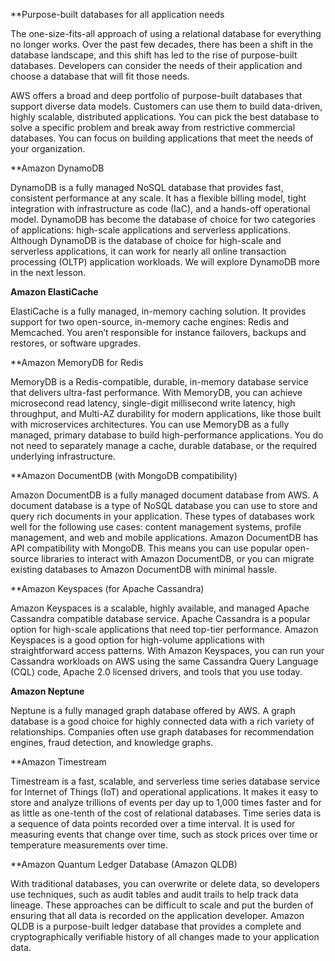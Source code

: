
**Purpose-built databases for all application needs  

The one-size-fits-all approach of using a relational database for everything no longer works. Over the past few decades, there has been a shift in the database landscape, and this shift has led to the rise of purpose-built databases. Developers can consider the needs of their application and choose a database that will fit those needs. 

AWS offers a broad and deep portfolio of purpose-built databases that support diverse data models. Customers can use them to build data-driven, highly scalable, distributed applications. You can pick the best database to solve a specific problem and break away from restrictive commercial databases. You can focus on building applications that meet the needs of your organization.


**Amazon DynamoDB  

DynamoDB is a fully managed NoSQL database that provides fast, consistent performance at any scale. It has a flexible billing model, tight integration with infrastructure as code (IaC), and a hands-off operational model. DynamoDB has become the database of choice for two categories of applications: high-scale applications and serverless applications. Although DynamoDB is the database of choice for high-scale and serverless applications, it can work for nearly all online transaction processing (OLTP) application workloads. We will explore DynamoDB more in the next lesson. 


**Amazon ElastiCache** 

ElastiCache is a fully managed, in-memory caching solution. It provides support for two open-source, in-memory cache engines: Redis and Memcached. You aren’t responsible for instance failovers, backups and restores, or software upgrades.


**Amazon MemoryDB for Redis  


MemoryDB is a Redis-compatible, durable, in-memory database service that delivers ultra-fast performance. With MemoryDB, you can achieve microsecond read latency, single-digit millisecond write latency, high throughput, and Multi-AZ durability for modern applications, like those built with microservices architectures. You can use MemoryDB as a fully managed, primary database to build high-performance applications. You do not need to separately manage a cache, durable database, or the required underlying infrastructure.


**Amazon DocumentDB (with MongoDB compatibility)  

Amazon DocumentDB is a fully managed document database from AWS. A document database is a type of NoSQL database you can use to store and query rich documents in your application. These types of databases work well for the following use cases: content management systems, profile management, and web and mobile applications. Amazon DocumentDB has API compatibility with MongoDB. This means you can use popular open-source libraries to interact with Amazon DocumentDB, or you can migrate existing databases to Amazon DocumentDB with minimal hassle.


**Amazon Keyspaces (for Apache Cassandra)  

Amazon Keyspaces is a scalable, highly available, and managed Apache Cassandra compatible database service. Apache Cassandra is a popular option for high-scale applications that need top-tier performance. Amazon Keyspaces is a good option for high-volume applications with straightforward access patterns. With Amazon Keyspaces, you can run your Cassandra workloads on AWS using the same Cassandra Query Language (CQL) code, Apache 2.0 licensed drivers, and tools that you use today.

**Amazon Neptune**

Neptune is a fully managed graph database offered by AWS. A graph database is a good choice for highly connected data with a rich variety of relationships. Companies often use graph databases for recommendation engines, fraud detection, and knowledge graphs.


**Amazon Timestream  

Timestream is a fast, scalable, and serverless time series database service for Internet of Things (IoT) and operational applications. It makes it easy to store and analyze trillions of events per day up to 1,000 times faster and for as little as one-tenth of the cost of relational databases. Time series data is a sequence of data points recorded over a time interval. It is used for measuring events that change over time, such as stock prices over time or temperature measurements over time.


**Amazon Quantum Ledger Database (Amazon QLDB)  

With traditional databases, you can overwrite or delete data, so developers use techniques, such as audit tables and audit trails to help track data lineage. These approaches can be difficult to scale and put the burden of ensuring that all data is recorded on the application developer. Amazon QLDB is a purpose-built ledger database that provides a complete and cryptographically verifiable history of all changes made to your application data.